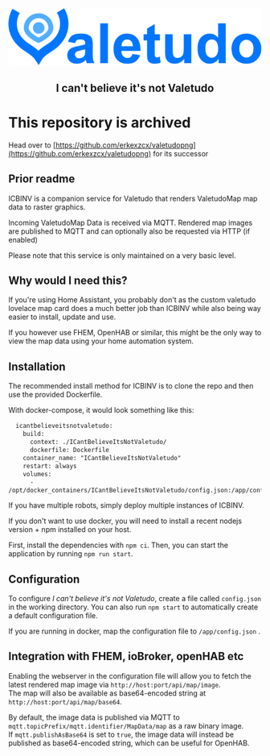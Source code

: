 <div align="center">
    <a href="https://github.com/Hypfer/Valetudo">
        <img src="https://github.com/Hypfer/Valetudo/blob/master/assets/logo/valetudo_logo_with_name.svg" width="800" alt="valetudo">
    </a>
    <p align="center"><h2>I can't believe it's not Valetudo</h2></p>
</div>

# This repository is archived

Head over to [https://github.com/erkexzcx/valetudopng](https://github.com/erkexzcx/valetudopng) for its successor


## Prior readme

ICBINV is a companion service for Valetudo that renders ValetudoMap map data to raster graphics.

Incoming ValetudoMap Data is received via MQTT.
Rendered map images are published to MQTT and can optionally also be requested via HTTP (if enabled)

Please note that this service is only maintained on a very basic level.

## Why would I need this?

If you're using Home Assistant, you probably don't as the custom valetudo lovelace map card does a much better job
than ICBINV while also being way easier to install, update and use.

If you however use FHEM, OpenHAB or similar, this might be the only way to view the map data using your home automation system.

## Installation

The recommended install method for ICBINV is to clone the repo and then use the provided Dockerfile.

With docker-compose, it would look something like this:

```
  icantbelieveitsnotvaletudo:
    build:
      context: ./ICantBelieveItsNotValetudo/
      dockerfile: Dockerfile
    container_name: "ICantBelieveItsNotValetudo"
    restart: always
    volumes:
      - /opt/docker_containers/ICantBelieveItsNotValetudo/config.json:/app/config.json
```

If you have multiple robots, simply deploy multiple instances of ICBINV.


If you don't want to use docker, you will need to install a recent nodejs version + npm installed on your host.

First, install the dependencies with `npm ci`. Then, you can start the application by running `npm run start`.

## Configuration

To configure *I can't believe it's not Valetudo*, create a file called `config.json` in the working directory.
You can also run `npm start` to automatically create a default configuration file.

If you are running in docker, map the configuration file to `/app/config.json` .

## Integration with FHEM, ioBroker, openHAB etc

Enabling the webserver in the configuration file will allow you to fetch the latest rendered map image via `http://host:port/api/map/image`.<br/>
The map will also be available as base64-encoded string at `http://host:port/api/map/base64`.

By default, the image data is published via MQTT to `mqtt.topicPrefix/mqtt.identifier/MapData/map` as a raw binary image.<br/>
If `mqtt.publishAsBase64` is set to `true`, the image data will instead be published as base64-encoded string, which can be useful for OpenHAB.
